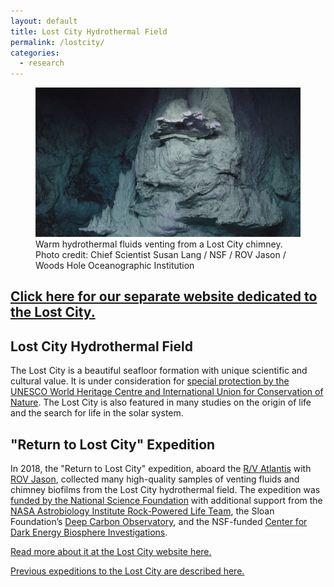 ```yaml
---
layout: default
title: Lost City Hydrothermal Field
permalink: /lostcity/
categories:
  - research
---
```


<figure class="figure">
  <img src="/images/sulis_20180916180909_900_adj.png" class="figure-img img-fluid rounded" alt="lost city chimney">
  <figcaption class="figure-caption">Warm hydrothermal fluids venting from a Lost City chimney. Photo credit: Chief Scientist Susan Lang / NSF / ROV Jason / Woods Hole Oceanographic Institution </figcaption>
</figure>

## [Click here for our separate website dedicated to the Lost City.](https://lost-city-hydrothermal.github.io)

<div class="bigspacer"></div>

## Lost City Hydrothermal Field
The Lost City is a beautiful seafloor formation with unique scientific and cultural value. It is under consideration for [special protection by the UNESCO World Heritage Centre and International Union for Conservation of Nature](https://whc.unesco.org/en/highseas). The Lost City is also featured in many studies on the origin of life and the search for life in the solar system.

## "Return to Lost City" Expedition
In 2018, the "Return to Lost City" expedition, aboard the [R/V Atlantis](http://www.whoi.edu/main/ships/atlantis) with [ROV Jason](http://www.whoi.edu/ndsfVehicles/Jason/), collected many high-quality samples of venting fluids and chimney biofilms from the Lost City hydrothermal field.
The expedition was [funded by the National Science Foundation](https://www.nsf.gov/awardsearch/showAward?AWD_ID=1536702) with additional support from the [NASA Astrobiology Institute Rock-Powered Life Team](https://www.colorado.edu/lab/rockpoweredlife/), the Sloan Foundation’s [Deep Carbon Observatory](https://sloan.org/programs/research/deep-carbon-observatory), and the NSF-funded [Center for Dark Energy Biosphere Investigations](https://www.darkenergybiosphere.org/).

[Read more about it at the Lost City website here.](https://lost-city-hydrothermal.github.io)

[Previous expeditions to the Lost City are described here.](http://www.lostcity.washington.edu/)
